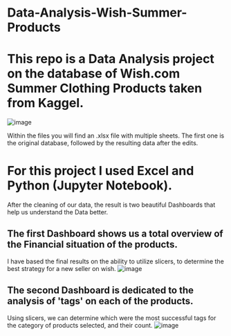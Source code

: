 # Data-Analysis-Wish-Summer-Products

# This repo is a Data Analysis project on the database of Wish.com Summer Clothing Products taken from Kaggel. 

![image](https://github.com/nicoricilucian/Data-Analysis/assets/90253154/9948967a-a707-4315-97e2-5cffabab11ae)

Within the files you will find an .xlsx file with multiple sheets. The first one is the original database, followed by the resulting data after the edits. 

# For this project I used Excel and Python (Jupyter Notebook). 

After the cleaning of our data, the result is two beautiful Dashboards that help us understand the Data better.


## The first Dashboard shows us a total overview of the Financial situation of the products. 
I have based the final results on the ability to utilize slicers, to determine the best strategy for a new seller on wish. 
![image](https://github.com/nicoricilucian/Data-Analysis/assets/90253154/3fa77b7e-0a38-4f20-9b90-4d2706e0bc19)



## The second Dashboard is dedicated to the analysis of 'tags' on each of the products. 
Using slicers, we can determine which were the most successful tags for the category of products selected, and their count. 
![image](https://github.com/nicoricilucian/Data-Analysis/assets/90253154/f26d6bf6-2476-417e-9b95-4a1fa0d59d9a)
